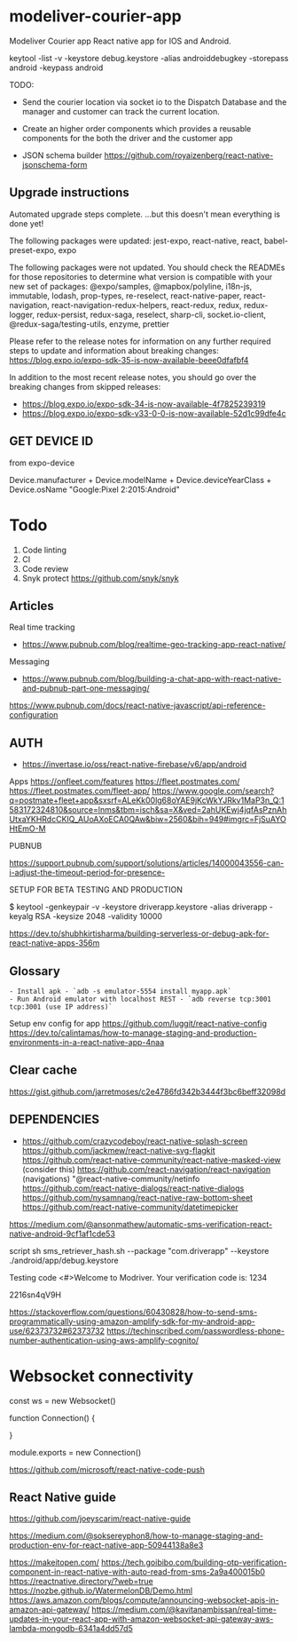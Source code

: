 # modeliver-courier-app

Modeliver Courier app React native app for IOS and Android.

keytool -list -v -keystore debug.keystore -alias androiddebugkey -storepass android -keypass android

TODO:

- Send the courier location via socket io to the Dispatch Database and the manager and customer can track the current location.
- Create an higher order components which provides a reusable components for the both the driver and the customer app

- JSON schema builder
  https://github.com/royaizenberg/react-native-jsonschema-form

## Upgrade instructions

Automated upgrade steps complete.
...but this doesn't mean everything is done yet!

The following packages were updated:
jest-expo, react-native, react, babel-preset-expo, expo

The following packages were not updated. You should check the READMEs for those repositories to determine what version is compatible with your new set of packages:
@expo/samples, @mapbox/polyline, i18n-js, immutable, lodash, prop-types, re-reselect, react-native-paper, react-navigation, react-navigation-redux-helpers, react-redux, redux, redux-logger, redux-persist, redux-saga, reselect, sharp-cli, socket.io-client, @redux-saga/testing-utils, enzyme, prettier

Please refer to the release notes for information on any further required steps to update and information about breaking changes:
https://blog.expo.io/expo-sdk-35-is-now-available-beee0dfafbf4

In addition to the most recent release notes, you should go over the breaking changes from skipped releases:

- https://blog.expo.io/expo-sdk-34-is-now-available-4f7825239319
- https://blog.expo.io/expo-sdk-v33-0-0-is-now-available-52d1c99dfe4c

## GET DEVICE ID

from expo-device

Device.manufacturer + Device.modelName + Device.deviceYearClass + Device.osName
"Google:Pixel 2:2015:Android"

# Todo

1. Code linting
2. CI
3. Code review
4. Snyk protect https://github.com/snyk/snyk

## Articles

Real time tracking

- https://www.pubnub.com/blog/realtime-geo-tracking-app-react-native/

Messaging

- https://www.pubnub.com/blog/building-a-chat-app-with-react-native-and-pubnub-part-one-messaging/

https://www.pubnub.com/docs/react-native-javascript/api-reference-configuration

## AUTH

- https://invertase.io/oss/react-native-firebase/v6/app/android

Apps
https://onfleet.com/features
https://fleet.postmates.com/
https://fleet.postmates.com/fleet-app/
https://www.google.com/search?q=postmate+fleet+app&sxsrf=ALeKk00lg68oYAE9jKcWkYJRkv1MaP3n_Q:1583172324810&source=lnms&tbm=isch&sa=X&ved=2ahUKEwj4jqfAsPznAhUtxaYKHRdcCKIQ_AUoAXoECA0QAw&biw=2560&bih=949#imgrc=FjSuAYOHtEmO-M

PUBNUB

https://support.pubnub.com/support/solutions/articles/14000043556-can-i-adjust-the-timeout-period-for-presence-

SETUP FOR BETA TESTING AND PRODUCTION

\$ keytool -genkeypair -v -keystore driverapp.keystore -alias driverapp -keyalg RSA -keysize 2048 -validity 10000

https://dev.to/shubhkirtisharma/building-serverless-or-debug-apk-for-react-native-apps-356m

## Glossary

    - Install apk - `adb -s emulator-5554 install myapp.apk`
    - Run Android emulator with localhost REST - `adb reverse tcp:3001 tcp:3001 (use IP address)`

Setup env config for app
https://github.com/luggit/react-native-config
https://dev.to/calintamas/how-to-manage-staging-and-production-environments-in-a-react-native-app-4naa

## Clear cache

https://gist.github.com/jarretmoses/c2e4786fd342b3444f3bc6beff32098d

## DEPENDENCIES

- https://github.com/crazycodeboy/react-native-splash-screen
  https://github.com/jackmew/react-native-svg-flagkit
  https://github.com/react-native-community/react-native-masked-view (consider this)
  https://github.com/react-navigation/react-navigation (navigations)
  "@react-native-community/netinfo
  https://github.com/react-native-dialogs/react-native-dialogs
  https://github.com/nysamnang/react-native-raw-bottom-sheet
  https://github.com/react-native-community/datetimepicker

https://medium.com/@ansonmathew/automatic-sms-verification-react-native-android-9cf1af1cde53

script
sh sms_retriever_hash.sh --package "com.driverapp" --keystore ./android/app/debug.keystore

Testing code
<#>Welcome to Modriver. Your verification code is: 1234

2216sn4qV9H

https://stackoverflow.com/questions/60430828/how-to-send-sms-programmatically-using-amazon-amplify-sdk-for-my-android-app-use/62373732#62373732
https://techinscribed.com/passwordless-phone-number-authentication-using-aws-amplify-cognito/

# Websocket connectivity

const ws = new Websocket()

function Connection() {

}

module.exports = new Connection()

https://github.com/microsoft/react-native-code-push

## React Native guide

https://github.com/joeyscarim/react-native-guide

https://medium.com/@soksereyphon8/how-to-manage-staging-and-production-env-for-react-native-app-50944138a8e3

https://makeitopen.com/
https://tech.goibibo.com/building-otp-verification-component-in-react-native-with-auto-read-from-sms-2a9a400015b0
https://reactnative.directory/?web=true
https://nozbe.github.io/WatermelonDB/Demo.html
https://aws.amazon.com/blogs/compute/announcing-websocket-apis-in-amazon-api-gateway/
https://medium.com/@kavitanambissan/real-time-updates-in-your-react-app-with-amazon-websocket-api-gateway-aws-lambda-mongodb-6341a4dd57d5
